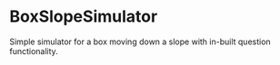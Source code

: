 # BoxSlopeSimulator
Simple simulator for a box moving down a slope with in-built question functionality.
